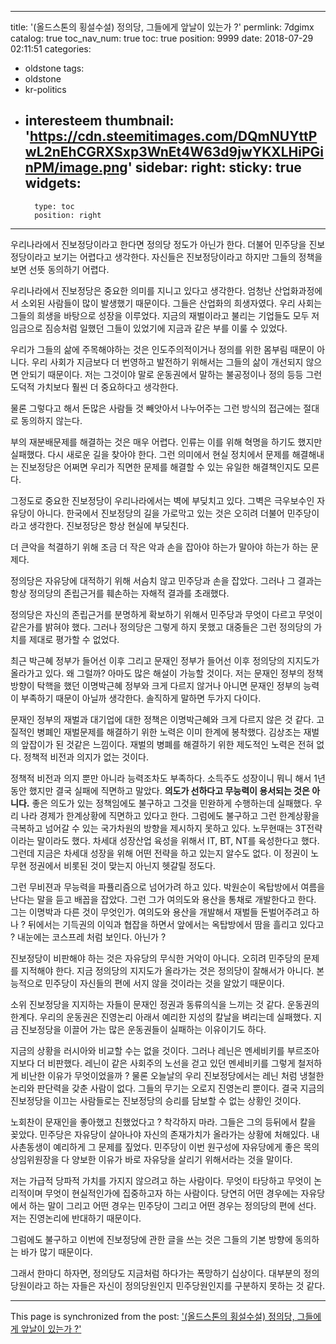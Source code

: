 
---
title: '(올드스톤의 횡설수설) 정의당, 그들에게 앞날이 있는가 ?'
permlink: 7dgimx
catalog: true
toc_nav_num: true
toc: true
position: 9999
date: 2018-07-29 02:11:51
categories:
- oldstone
tags:
- oldstone
- kr-politics
- interesteem
thumbnail: 'https://cdn.steemitimages.com/DQmNUYttPwL2nEhCGRXSxp3WnEt4W63d9jwYKXLHiPGinPM/image.png'
sidebar:
    right:
        sticky: true
widgets:
    -
        type: toc
        position: right
---


우리나라에서 진보정당이라고 한다면 정의당 정도가 아닌가 한다. 더불어 민주당을 진보정당이라고 보기는 어렵다고 생각한다. 자신들은 진보정당이라고 하지만 그들의 정책을 보면 선뜻 동의하기 어렵다. 

우리나라에서 진보정당은 중요한 의미를 지니고 있다고 생각한다. 엄청난 산업화과정에서 소외된 사람들이 많이 발생했기 때문이다. 그들은 산업화의 희생자였다. 우리 사회는 그들의 희생을 바탕으로 성장을 이루었다. 지금의 재벌이라고 불리는 기업들도 모두 저임금으로 짐승처럼 일했던 그들이 있었기에 지금과 같은 부를 이룰 수 있었다. 

우리가 그들의 삶에 주목해야하는 것은 인도주의적이거나 정의를 위한 몸부림 때문이 아니다. 우리 사회가 지금보다 더 번영하고 발전하기 위해서는 그들의 삶이 개선되지 않으면 안되기 때문이다. 저는 그것이야 말로 운동권에서 말하는 불공정이나 정의 등등 그런 도덕적 가치보다 훨씬 더 중요하다고 생각한다. 

물론 그렇다고 해서 돈많은 사람들 것 빼앗아서 나누어주는 그런 방식의 접근에는 절대로 동의하지 않는다. 

부의 재분배문제를 해결하는 것은 매우 어렵다. 인류는 이를 위해 혁명을 하기도 했지만 실패했다. 다시 새로운 길을 찾아야 한다. 그런 의미에서 현실 정치에서 문제를 해결해내는 진보정당은 어쩌면 우리가 직면한 문제를 해결할 수 있는 유일한 해결책인지도 모른다.

그정도로 중요한 진보정당이 우리나라에서는 벽에 부딪치고 있다. 그벽은 극우보수인 자유당이 아니다. 한국에서 진보정당의 길을 가로막고 있는 것은 오히려 더불어 민주당이라고 생각한다. 진보정당은 항상 현실에 부딪친다. 

더 큰악을 척결하기 위해 조금 더 작은 악과 손을 잡아야 하는가 말아야 하는가 하는 문제다.

정의당은 자유당에 대적하기 위해 서슴치 않고 민주당과 손을 잡았다. 그러나 그 결과는 항상 정의당의 존립근거를 훼손하는 자해적 결과를 초래했다. 

정의당은 자신의 존립근거를 분명하게 확보하기 위해서 민주당과 무엇이 다르고 무엇이 같은가를 밝혀야 했다. 그러나 정의당은 그렇게 하지 못했고 대중들은 그런 정의당의 가치를 제대로 평가할 수 없었다.

최근 박근혜 정부가 들어선 이후 그리고 문재인 정부가 들어선 이후 정의당의 지지도가 올라가고 있다. 왜 그럴까? 아마도 많은 해설이 가능할 것이다. 저는 문재인 정부의 정책방향이 탁핵을 했던 이명박근혜 정부와 크게 다르지 않거나 아니면 문재인 정부의 능력이 부족하기 때문이 아닐까 생각한다. 솔직하게 말하면 두가지 다이다.

문재인 정부의 재벌과 대기업에 대한 정책은 이명박근혜와 크게 다르지 않은 것 같다. 고질적인 병폐인 재벌문제를 해결하기 위한 노력은 이미 한계에 봉착했다. 김상조는 재벌의 앞잡이가 된 것같은 느낌이다. 재벌의 병폐를 해결하기 위한 제도적인 노력은 전혀 없다. 정책적 비전과 의지가 없는 것이다.

정책적 비전과 의지 뿐만 아니라 능력조차도 부족하다. 소득주도 성장이니 뭐니 해서 1년동안 했지만 결국 실패에 직면하고 말았다. **의도가 선하다고 무능력이 용서되는 것은 아니다.** 좋은 의도가 있는 정책임에도 불구하고 그것을 민완하게 수행하는데 실패했다. 우리 나라 경제가 한계상황에 직면하고 있다고 한다. 그럼에도 불구하고 그런 한계상황을 극복하고 넘어갈 수 있는 국가차원의 방향을 제시하지 못하고 있다. 노무현때는 3T전략이라는 말이라도 했다. 차세대 성장산업 육성을 위해서  IT, BT, NT를 육성한다고 했다. 그런데 지금은 차세대 성장을 위해 어떤 전략을 하고 있는지 알수도 없다. 이 정권이 노무현 정권에서 비롯된 것이 맞는지 아닌지 헷갈릴 정도다.

그런 무비젼과 무능력을 파퓰리즘으로 넘어가려 하고 있다. 박원순이 옥탑방에서 여름을 난다는 말을 듣고 배꼽을 잡았다. 그런 그가 여의도와 용산을 통채로 개발한다고 한다. 그는 이명박과 다른 것이 무엇인가. 여의도와 용산을 개발해서 재벌들 돈벌어주려고 하나 ? 뒤에서는 기득권의 이익과 협잡을 하면서 앞에서는 옥탑방에서 땀을 흘리고 있다고 ? 내눈에는 코스프레 처럼 보인다. 아닌가 ?

진보정당이 비판해야 하는 것은 자유당의 무식한 거악이 아니다. 오히려 민주당의 문제를 지적해야 한다. 지금 정의당의 지지도가 올라가는 것은 정의당이 잘해서가 아니다. 본능적으로 민주당이 자신들의 편에 서지 않을 것이라는 것을 알았기 때문이다.

소위 진보정당을 지지하는 자들이 문재인 정권과 동류의식을 느끼는 것 같다. 운동권의 한계다. 우리의 운동권은 진영논리 아래서 예리한 지성의 칼날을 벼리는데 실패했다. 지금 진보정당을 이끌어 가는 많은 운동권들이 실패하는 이유이기도 하다.

지금의 상황을 러시아와 비교할 수는 없을 것이다. 그러나 레닌은 멘세비키를 부르조아지보다 더 비판했다. 레닌이 같은 사회주의 노선을 걷고 있던 멘세비키를 그렇게 철저하게 비난한 이유가 무엇이었을까 ? 물론 오늘날의 우리 진보정당에서는 레닌 처럼 냉철한 논리와 판단력을 갖춘 사람이 없다. 그들의 무기는 오로지 진영논리 뿐이다. 결국 지금의 진보정당을 이끄는 사람들로는 진보정당의 승리를 담보할 수 없는 상황인 것이다.

노회찬이 문재인을 좋아했고 친했었다고 ? 착각하지 마라. 그들은 그의 등뒤에서 칼을 꽂았다. 민주당은 자유당이 살아나야 자신의 존재가치가 올라가는 상황에 처해있다. 내 사촌동생이 예리하게 그 문제를 짚었다. 민주당이 이번 원구성에 자유당에게 좋은 목의 상임위원장을 다 양보한 이유가 바로 자유당을 살리기 위해서라는 것을 말이다. 

저는 가급적 당파적 가치를 가지지 않으려고 하는 사람이다. 무엇이 타당하고 무엇이 논리적이며 무엇이 현실적인가에 집중하고자 하는 사람이다. 당연히 어떤 경우에는 자유당에서 하는 말이 그리고 어떤 경우는 민주당이 그리고 어떤 경우는 정의당의 편에 선다. 저는 진영논리에 반대하기 때문이다. 

그럼에도 불구하고 이번에 진보정당에 관한 글을 쓰는 것은 그들의 기본 방향에 동의하는 바가 많기 때문이다. 

그래서 한마디 하자면, 정의당도 지금처럼 하다가는 폭망하기 십상이다. 
대부분의 정의당원이라고 하는 자들은 자신이 정의당원인지 민주당원인지를 구분하지 못하는 것 같다.

- - -

This page is synchronized from the post: ['(올드스톤의 횡설수설) 정의당, 그들에게 앞날이 있는가 ?'](https://steemit.com/@oldstone/7dgimx)
